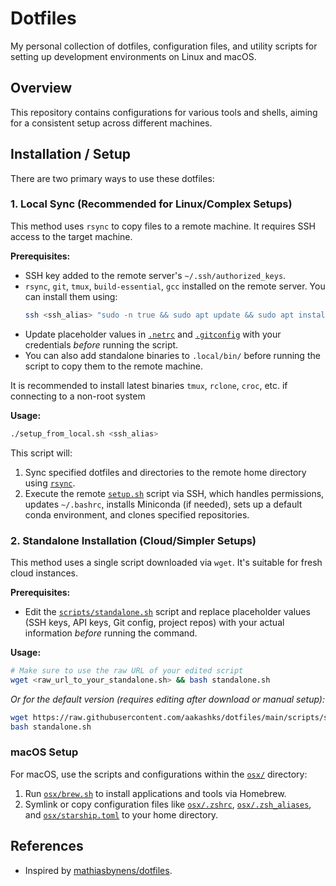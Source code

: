 # Dotfiles

My personal collection of dotfiles, configuration files, and utility scripts for setting up development environments on Linux and macOS.

## Overview

This repository contains configurations for various tools and shells, aiming for a consistent setup across different machines.

## Installation / Setup

There are two primary ways to use these dotfiles:

### 1. Local Sync (Recommended for Linux/Complex Setups)

This method uses `rsync` to copy files to a remote machine. It requires SSH access to the target machine.

**Prerequisites:**

*   SSH key added to the remote server's `~/.ssh/authorized_keys`.
*   `rsync`, `git`, `tmux`, `build-essential`, `gcc` installed on the remote server. You can install them using:
    ```bash
    ssh <ssh_alias> "sudo -n true && sudo apt update && sudo apt install rsync git tmux zip unzip tar build-essential gcc -y"
    ```
*   Update placeholder values in [`.netrc`](.netrc) and [`.gitconfig`](.gitconfig) with your credentials *before* running the script.
*   You can also add standalone binaries to `.local/bin/` before running the script to copy them to the remote machine.

It is recommended to install latest binaries `tmux`, `rclone`, `croc`, etc. if connecting to a non-root system

**Usage:**

```bash
./setup_from_local.sh <ssh_alias>
```

This script will:
1.  Sync specified dotfiles and directories to the remote home directory using [`rsync`](setup_from_local.sh).
2.  Execute the remote [`setup.sh`](setup.sh) script via SSH, which handles permissions, updates `~/.bashrc`, installs Miniconda (if needed), sets up a default conda environment, and clones specified repositories.

### 2. Standalone Installation (Cloud/Simpler Setups)

This method uses a single script downloaded via `wget`. It's suitable for fresh cloud instances.

**Prerequisites:**

*   Edit the [`scripts/standalone.sh`](scripts/standalone.sh) script and replace placeholder values (SSH keys, API keys, Git config, project repos) with your actual information *before* running the command.

**Usage:**

```bash
# Make sure to use the raw URL of your edited script
wget <raw_url_to_your_standalone.sh> && bash standalone.sh
```
*Or for the default version (requires editing after download or manual setup):*
```bash
wget https://raw.githubusercontent.com/aakashks/dotfiles/main/scripts/standalone.sh && \
bash standalone.sh
```

### macOS Setup

For macOS, use the scripts and configurations within the [`osx/`](osx/) directory:

1.  Run [`osx/brew.sh`](osx/brew.sh) to install applications and tools via Homebrew.
2.  Symlink or copy configuration files like [`osx/.zshrc`](osx/.zshrc), [`osx/.zsh_aliases`](osx/.zsh_aliases), and [`osx/starship.toml`](osx/starship.toml) to your home directory.

## References

-   Inspired by [mathiasbynens/dotfiles](https://github.com/mathiasbynens/dotfiles).
